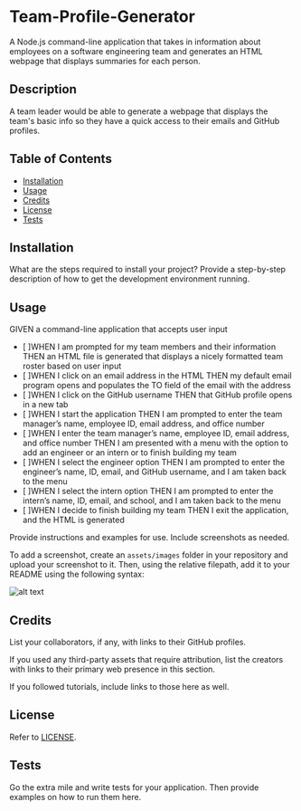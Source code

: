 # Team-Profile-Generator
A Node.js command-line application that takes in information about employees on a software engineering team and generates an HTML webpage that displays summaries for each person.

## Description
A team leader would be able to generate a webpage that displays the team's basic info so they have a quick access to their emails and GitHub profiles.

## Table of Contents

- [Installation](#installation)
- [Usage](#usage)
- [Credits](#credits)
- [License](#license)
- [Tests](#Tests)

## Installation

What are the steps required to install your project? Provide a step-by-step description of how to get the development environment running.

## Usage
GIVEN a command-line application that accepts user input
- [ ]WHEN I am prompted for my team members and their information
THEN an HTML file is generated that displays a nicely formatted team roster based on user input
- [ ]WHEN I click on an email address in the HTML
THEN my default email program opens and populates the TO field of the email with the address
- [ ]WHEN I click on the GitHub username
THEN that GitHub profile opens in a new tab
- [ ]WHEN I start the application
THEN I am prompted to enter the team manager’s name, employee ID, email address, and office number
- [ ]WHEN I enter the team manager’s name, employee ID, email address, and office number
THEN I am presented with a menu with the option to add an engineer or an intern or to finish building my team
- [ ]WHEN I select the engineer option
THEN I am prompted to enter the engineer’s name, ID, email, and GitHub username, and I am taken back to the menu
- [ ]WHEN I select the intern option
THEN I am prompted to enter the intern’s name, ID, email, and school, and I am taken back to the menu
- [ ]WHEN I decide to finish building my team
THEN I exit the application, and the HTML is generated

Provide instructions and examples for use. Include screenshots as needed.

To add a screenshot, create an `assets/images` folder in your repository and upload your screenshot to it. Then, using the relative filepath, add it to your README using the following syntax:


![alt text](assets/images/screenshot.png)

## Credits

List your collaborators, if any, with links to their GitHub profiles.

If you used any third-party assets that require attribution, list the creators with links to their primary web presence in this section.

If you followed tutorials, include links to those here as well.

## License
Refer to [LICENSE](/LICENSE).

## Tests

Go the extra mile and write tests for your application. Then provide examples on how to run them here.